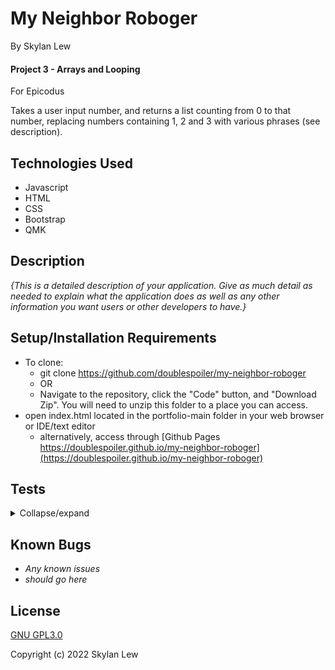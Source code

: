 
# My Neighbor Roboger

By Skylan Lew

#### Project 3 - Arrays and Looping

For Epicodus

Takes a user input number, and returns a list counting from 0 to that number, replacing numbers containing 1, 2 and 3 with various phrases (see description).

## Technologies Used

* Javascript
* HTML
* CSS
* Bootstrap
* QMK

## Description

_{This is a detailed description of your application. Give as much detail as needed to explain what the application does as well as any other information you want users or other developers to have.}_

## Setup/Installation Requirements

* To clone:
  * git clone https://github.com/doublespoiler/my-neighbor-roboger
  * OR
  * Navigate to the repository, click the "Code" button, and "Download Zip".  You will need to unzip this folder to a place you can access.
* open index.html located in the portfolio-main folder in your web browser or IDE/text editor
  * alternatively, access through [Github Pages https://doublespoiler.github.io/my-neighbor-roboger](https://doublespoiler.github.io/my-neighbor-roboger)

## Tests

<details>
  <summary>Collapse/expand</summary>
  <details>
    <summary>Describe countUp()</summary>
    <blockquote>
      Test 1: "It should return an array of numbers from 0 to the user's inputted number"  <br>
      Code:  <br>
        countUp("5");  <br>
      Expected Result: [0, 1, 2, 3, 4, 5]  <br>
      Test 2: "It should return 0 if the input is not fully a number" <br>
        Plan on if countUp===0 (in handleSumbission) to show error "input is not a number" <br>
      Code:  <br>
        countUp("hello6");  <br>
      Expected Result: 0  
      Test 3: "It should return 0 if the input blank" <br>
        Plan on if countUp===0 (in handleSumbission) to show error "input is not a number" <br>
      Code:  <br>
        countUp("      ");  <br>
      Expected Result: 0  
    </blockquote>
      Test 1: "It should return an array of numbers from 0 to the user's inputted number"
      <blockquote>
        Code: <br>
        countUp("5"); <br>
        Expected Result: <br> 
        [0, 1, 2, 3, 4, 5] <br>
      </blockquote>
      Test 2: "It should return false if the input is not fully a number" <br>
      Plan on if countUp===false (in handleSumbission) to show error "input is not a number"
      <blockquote>
        Code:  <br>
        countUp("hello6");  <br>
        Expected Result: <br> 
        false <br> 
      </blockquote>
      Test 3: "It should return false if the input blank" <br>
      Plan on if countUp===false (in handleSumbission) to show error "input is not a number" 
      <blockquote>
        Code:  <br>
        countUp("      "); <br>
        Expected Result: <br>
        false <br> 
      </blockquote>
      Test 4: "It should return an array with each digit of the input number being its own array entry"
      <blockquote>
        Code:  <br>
        countUp("123");  <br>
        Expected Result: <br> false <br>
      </blockquote>
  </details>


  <details>
    <summary>Describe replaceNumbers()</summary> 
    <blockquote>
      Test 1:  
      Code:  
      Expected Result: 
    <summary>Describe beepBoop()</summary> 
      Test 1: "It should return an array that has the same elements as the input array, but with every '1' replaced with 'Beep!'"
      <blockquote>Code: <br>
      beepBoop(["0", "1", "2"]) <br>
      Expected Result: <br>
      ["0", "Beep!", "2"] <br></blockquote>
    </blockquote>
      Test 2: "It should return an array that is a mirror of the input, but with every '1' replaced with 'Beep!' and every '2' replaced with 'Boop!'"
      <blockquote>Code: <br> 
        beepBoop(["0", "1", "2", "0", "2", "1"]) <br>
        Expected Result: <br>
        ["0", "Beep!", "Boop!", "0", "Boop!", "Beep!"]<br>
      </blockquote>
    </blockquote>
  </details>

  <details>
    <summary>Describe countUp()</summary>  
      Test 2: 
      <blockquote>
        Code: <br> 
        <br>
        Expected Result: <br>
        <br>
      </blockquote>
  </details>
</details>


## Known Bugs

* _Any known issues_
* _should go here_

## License

[GNU GPL3.0](https://choosealicense.com/licenses/gpl-3.0/)

Copyright (c) 2022 Skylan Lew